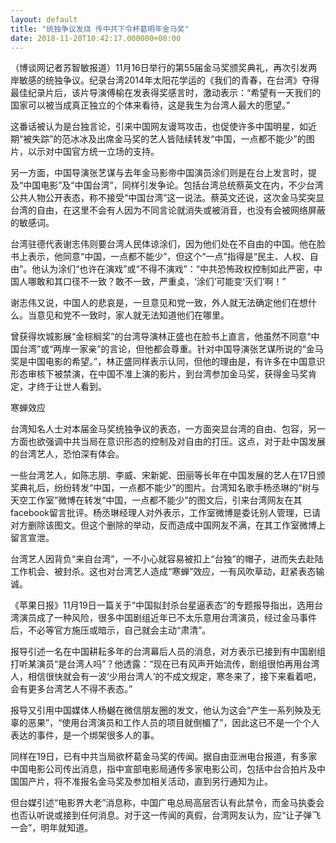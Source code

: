 ```yaml
---
layout: default
title: "统独争议发烧 传中共下令杯葛明年金马奖"
date: 2018-11-20T10:42:17.000000+00:00
---
```


（博谈网记者苏智敏报道）11月16日举行的第55届金马奖颁奖典礼，再次引发两岸敏感的统独争议。纪录台湾2014年太阳花学运的《我们的青春，在台湾》夺得最佳纪录片后，该片导演傅榆在发表得奖感言时，激动表示：“希望有一天我们的国家可以被当成真正独立的个体来看待，这是我生为台湾人最大的愿望。”

这番话被认为是台独言论，引来中国网友谩骂攻击，也促使许多中国明星，如近期“被失踪”的范冰冰及出席金马奖的艺人皆陆续转发“中国，一点都不能少”的图片，以示对中国官方统一立场的支持。

另一方面，中国导演张艺谋与去年金马影帝中国演员涂们则是在台上发言时，提及“中国电影”及“中国台湾”，同样引发争论。包括台湾总统蔡英文在内，不少台湾公共人物公开表态，称不接受“中国台湾”这一说法。蔡英文还说，这次金马奖突显台湾的自由，在这里不会有人因为不同言论就消失或被消音，也没有会被网络屏蔽的敏感词。

台湾驻德代表谢志伟则要台湾人民体谅涂们，因为他们处在不自由的中国。他在脸书上表示，他同意“中国，一点都不能少”，但这个“一点”指得是“民主、人权、自由”。他认为涂们“也许在演戏”或“不得不演戏”：“中共恐怖政权控制如此严密，中国人哪敢和其口径不一致？敢不一致，严重奌，‘涂们’可能变‘灭们’啊！”

谢志伟又说，中国人的悲哀是，一旦意见和党一致，外人就无法确定他们在想什么。当意见和党不一致时，家人就无法知道他们在哪里。

曾获得坎城影展“金棕榈奖”的台湾导演林正盛也在脸书上直言，他虽然不同意“中国台湾”或“两岸一家亲”的言论，但他都会尊重。针对中国导演张艺谋所说的“金马奖是中国电影的希望。”，林正盛同样表示认同，但他的理由是，有许多在中国意识形态审核下被禁演，在中国不准上演的影片，到台湾参加金马奖，获得金马奖肯定，才终于让世人看到。

寒蝉效应

台湾知名人士对本届金马奖统独争议的表态，一方面突显台湾的自由、包容，另一方面也欲强调中共当局在意识形态的控制及对自由的打压。这点，对于赴中国发展的台湾艺人，恐怕深有体会。

一些台湾艺人，如陈志朋、李威、宋新妮、田丽等长年在中国发展的艺人在17日颁奖典礼后，纷纷转发“中国，一点都不能少”的图片。台湾知名歌手杨丞琳的“树与天空工作室”微博在转发“中国，一点都不能少”的图文后，引来台湾网友在其facebook留言批评。杨丞琳经理人对外表示，工作室微博是委讬别人管理，已请对方删除该图文。但这个删除的举动，反而造成中国网友不满，在其工作室微博上留言宣泄。

台湾艺人因背负“来自台湾”，一不小心就容易被扣上“台独”的帽子，进而失去赴陆工作机会、被封杀。这也对台湾艺人造成“寒蝉”效应，一有风吹草动，赶紧表态输诚。

《苹果日报》11月19日一篇关于“中国拟封杀台星逼表态”的专题报导指出，选用台湾演员成了一种风险，很多中国剧组近年已不太乐意用台湾演员，经过金马事件后，不必等官方施压或暗示，自己就会主动“肃清”。

报导引述一名在中国耕耘多年的台湾幕后人员的消息，对方表示已接到有中国剧组打听某演员“是台湾人吗”？他透露：“现在已有风声开始流传，剧组很怕再用台湾人，相信很快就会有一波‘少用台湾人’的不成文规定，寒冬来了，接下来看着吧，会有更多台湾艺人不得不表态。”

报导又引用中国媒体人杨樾在微信朋友圈的发文，他认为这会“产生一系列殃及无辜的恶果”，“使用台湾演员和工作人员的项目就倒楣了”，因此这已不是一个个人表达的事件，是一个绑架很多人的事。

同样在19日，已有中共当局欲杯葛金马奖的传闻。据自由亚洲电台报道，有多家中国电影公司传出消息，指中宣部电影局通传多家电影公司，包括中台合拍片及中国国产片，将不准报名金马奖及参加相关活动，直到另行通知为止。

但台媒引述“电影界大老”消息称，中国广电总局高层否认有此禁令，而金马执委会也否认听说或接到任何消息。对于这一传闻的真假，台湾网友认为，应“让子弹飞一会”，明年就知道。


